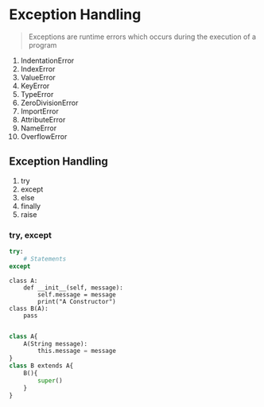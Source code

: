 # Exception Handling

> Exceptions are runtime errors which occurs during the execution of a program

1. IndentationError
2. IndexError
3. ValueError
4. KeyError
5. TypeError
6. ZeroDivisionError
7. ImportError
8. AttributeError
9. NameError
10. OverflowError



## Exception Handling

1. try
2. except
3. else
4. finally
5. raise

### try, except

```python
try:
    # Statements
except 
```

```
class A:
    def __init__(self, message):
        self.message = message
        print("A Constructor")
class B(A):
    pass


```

```python
class A{
    A(String message):
        this.message = message
}
class B extends A{
    B(){
        super()
    }
}
```











